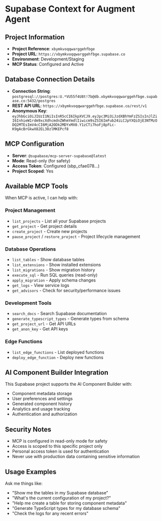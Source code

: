 # Supabase Context for Augment Agent

## Project Information
- **Project Reference**: `xbymkvoqqwarggehfbge`
- **Project URL**: `https://xbymkvoqqwarggehfbge.supabase.co`
- **Environment**: Development/Staging
- **MCP Status**: Configured and Active

## Database Connection Details
- **Connection String**: `postgresql://postgres:U.*VU55f4U8t!7b@db.xbymkvoqqwarggehfbge.supabase.co:5432/postgres`
- **REST API URL**: `https://xbymkvoqqwarggehfbge.supabase.co/rest/v1`
- **Anonymous Key**: `eyJhbGciOiJIUzI1NiIsInR5cCI6IkpXVCJ9.eyJpc3MiOiJzdXBhYmFzZSIsInJlZiI6InhieW1rdm9xcXdhcmdnZWhmYmdlIiwicm9sZSI6ImFub24iLCJpYXQiOjE3NTMzODQ2MTEsImV4cCI6MjA2ODk2MDYxMX0.Y1zCTi7hoFj8pFLc-K9gAcBrGkwX82EL38zlMKEPcf8`

## MCP Configuration
- **Server**: `@supabase/mcp-server-supabase@latest`
- **Mode**: Read-only (for safety)
- **Access Token**: Configured (sbp_cfae078...)
- **Project Scoped**: Yes

## Available MCP Tools
When MCP is active, I can help with:

### Project Management
- `list_projects` - List all your Supabase projects
- `get_project` - Get project details
- `create_project` - Create new projects
- `pause_project` / `restore_project` - Project lifecycle management

### Database Operations
- `list_tables` - Show database tables
- `list_extensions` - Show installed extensions
- `list_migrations` - Show migration history
- `execute_sql` - Run SQL queries (read-only)
- `apply_migration` - Apply schema changes
- `get_logs` - View service logs
- `get_advisors` - Check for security/performance issues

### Development Tools
- `search_docs` - Search Supabase documentation
- `generate_typescript_types` - Generate types from schema
- `get_project_url` - Get API URLs
- `get_anon_key` - Get API keys

### Edge Functions
- `list_edge_functions` - List deployed functions
- `deploy_edge_function` - Deploy new functions

## AI Component Builder Integration
This Supabase project supports the AI Component Builder with:
- Component metadata storage
- User preferences and settings
- Generated component history
- Analytics and usage tracking
- Authentication and authorization

## Security Notes
- MCP is configured in read-only mode for safety
- Access is scoped to this specific project only
- Personal access token is used for authentication
- Never use with production data containing sensitive information

## Usage Examples
Ask me things like:
- "Show me the tables in my Supabase database"
- "What's the current configuration of my project?"
- "Help me create a table for storing component metadata"
- "Generate TypeScript types for my database schema"
- "Check the logs for any recent errors"
